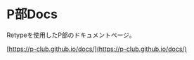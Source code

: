 # P部Docs
Retypeを使用したP部のドキュメントページ。

[https://p-club.github.io/docs/](https://p-club.github.io/docs/)
